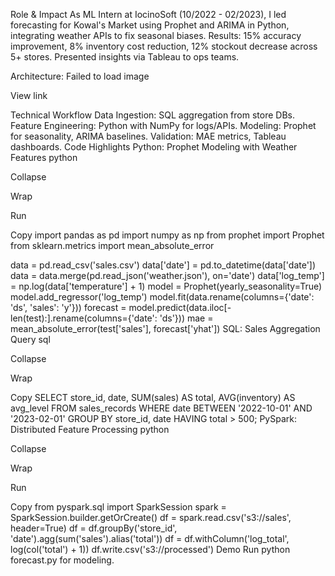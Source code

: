 Role & Impact
As ML Intern at IocinoSoft (10/2022 - 02/2023), I led forecasting for Kowal's Market using Prophet and ARIMA in Python, integrating weather APIs to fix seasonal biases. Results: 15% accuracy improvement, 8% inventory cost reduction, 12% stockout decrease across 5+ stores. Presented insights via Tableau to ops teams.

Architecture:
Failed to load image

View link
 

Technical Workflow
Data Ingestion: SQL aggregation from store DBs.
Feature Engineering: Python with NumPy for logs/APIs.
Modeling: Prophet for seasonality, ARIMA baselines.
Validation: MAE metrics, Tableau dashboards.
Code Highlights
Python: Prophet Modeling with Weather Features
python

Collapse

Wrap

Run

Copy
import pandas as pd
import numpy as np
from prophet import Prophet
from sklearn.metrics import mean_absolute_error

data = pd.read_csv('sales.csv')
data['date'] = pd.to_datetime(data['date'])
data = data.merge(pd.read_json('weather.json'), on='date')
data['log_temp'] = np.log(data['temperature'] + 1)
model = Prophet(yearly_seasonality=True)
model.add_regressor('log_temp')
model.fit(data.rename(columns={'date': 'ds', 'sales': 'y'}))
forecast = model.predict(data.iloc[-len(test):].rename(columns={'date': 'ds'}))
mae = mean_absolute_error(test['sales'], forecast['yhat'])
SQL: Sales Aggregation Query
sql

Collapse

Wrap

Copy
SELECT store_id, date, SUM(sales) AS total, AVG(inventory) AS avg_level
FROM sales_records
WHERE date BETWEEN '2022-10-01' AND '2023-02-01'
GROUP BY store_id, date
HAVING total > 500;
PySpark: Distributed Feature Processing
python

Collapse

Wrap

Run

Copy
from pyspark.sql import SparkSession
spark = SparkSession.builder.getOrCreate()
df = spark.read.csv('s3://sales', header=True)
df = df.groupBy('store_id', 'date').agg(sum('sales').alias('total'))
df = df.withColumn('log_total', log(col('total') + 1))
df.write.csv('s3://processed')
Demo
Run python forecast.py for modeling.
